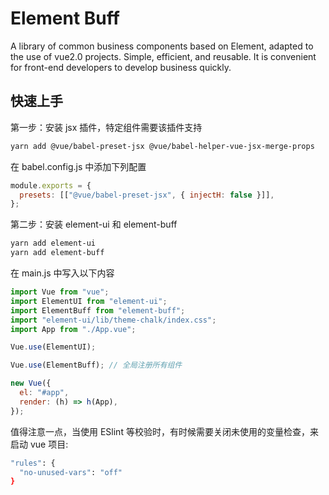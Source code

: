 # Element Buff

A library of common business components based on Element, adapted to the use of vue2.0 projects. Simple, efficient, and reusable. It is convenient for front-end developers to develop business quickly.

## 快速上手

第一步：安装 jsx 插件，特定组件需要该插件支持

```bash
yarn add @vue/babel-preset-jsx @vue/babel-helper-vue-jsx-merge-props
```

在 babel.config.js 中添加下列配置

```js
module.exports = {
  presets: [["@vue/babel-preset-jsx", { injectH: false }]],
};
```

第二步：安装 element-ui 和 element-buff

```bash
yarn add element-ui
yarn add element-buff
```

在 main.js 中写入以下内容

```js
import Vue from "vue";
import ElementUI from "element-ui";
import ElementBuff from "element-buff";
import "element-ui/lib/theme-chalk/index.css";
import App from "./App.vue";

Vue.use(ElementUI);

Vue.use(ElementBuff); // 全局注册所有组件

new Vue({
  el: "#app",
  render: (h) => h(App),
});
```

值得注意一点，当使用 ESlint 等校验时，有时候需要关闭未使用的变量检查，来启动 vue 项目:

```bash
"rules": {
  "no-unused-vars": "off"
}
```
